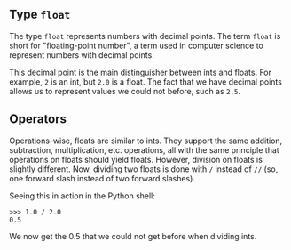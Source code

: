 ## Type `float`

The type `float` represents numbers with decimal points. The term `float`
is short for "floating-point number", a term used in computer science to
represent numbers with decimal points.

This decimal point is the main distinguisher between ints and floats.
For example, `2` is an int, but `2.0` is a float. The fact that we have decimal
points allows us to represent values we could not before, such as `2.5`.

## Operators
Operations-wise, floats are similar to ints. They support the same
addition, subtraction, multiplication, etc. operations, all with the same
principle that operations on floats should yield floats. However, division
on floats is slightly different. Now, dividing two floats is done with `/`
instead of `//` (so, one forward slash instead of two forward slashes).

Seeing this in action in the Python shell:
```
>>> 1.0 / 2.0
0.5
```
We now get the 0.5 that we could not get before when dividing ints.